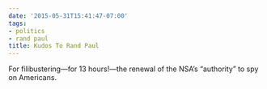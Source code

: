```yaml
---
date: '2015-05-31T15:41:47-07:00'
tags:
- politics
- rand paul
title: Kudos To Rand Paul
---
```


For filibustering—for 13 hours!—the renewal of the NSA’s “authority” to spy on Americans.
